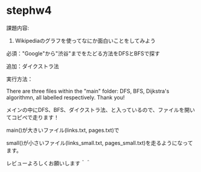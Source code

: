 # stephw4

課題内容:

1. Wikipediaのグラフを使ってなにか面白いことをしてみよう

必須："Google"から"渋谷"までをたどる方法をDFSとBFSで探す

追加：ダイクストラ法


実行方法：

There are three files within the "main" folder: DFS, BFS, Dijkstra's algorithmn, all labelled respectively.
Thank you!

メインの中にDFS、BFS、ダイクストラ法、と入っているので、ファイルを開いてコピぺで走ります！

main()が大きいファイル(links.txt, pages.txt)で

small()が小さいファイル(links_small.txt, pages_small.txt)を走るようになってます。

レビューよろしくお願いします＾＾
